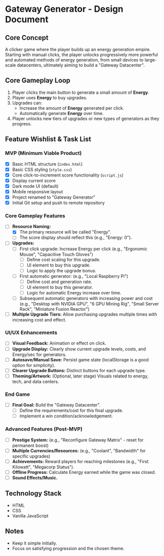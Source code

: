 # Gateway Generator - Design Document

## Core Concept

A clicker game where the player builds up an energy generation empire. Starting with manual clicks, the player unlocks progressively more powerful and automated methods of energy generation, from small devices to large-scale datacenters, ultimately aiming to build a "Gateway Datacenter".

## Core Gameplay Loop

1.  Player clicks the main button to generate a small amount of **Energy**.
2.  Player uses **Energy** to buy upgrades.
3.  Upgrades can:
    *   Increase the amount of **Energy** generated per click.
    *   Automatically generate **Energy** over time.
4.  Player unlocks new tiers of upgrades or new types of generators as they progress.

## Feature Wishlist & Task List

### MVP (Minimum Viable Product)

- [x] Basic HTML structure (`index.html`)
- [x] Basic CSS styling (`style.css`)
- [x] Core click-to-increment score functionality (`script.js`)
- [x] Display current score
- [x] Dark mode UI (default)
- [x] Mobile responsive layout
- [x] Project renamed to "Gateway Generator"
- [x] Initial Git setup and push to remote repository

### Core Gameplay Features

- [ ] **Resource Naming:**
    - [x] The primary resource will be called "Energy".
    - [ ] The score display should reflect this (e.g., "Energy: 0").
- [ ] **Upgrades:**
    - [ ] First click upgrade: Increase Energy per click (e.g., "Ergonomic Mouse", "Capacitive Touch Gloves")
        - [ ] Define cost scaling for this upgrade.
        - [ ] UI element to buy this upgrade.
        - [ ] Logic to apply the upgrade bonus.
    - [ ] First automatic generator: (e.g., "Local Raspberry Pi")
        - [ ] Define cost and generation rate.
        - [ ] UI element to buy this generator.
        - [ ] Logic for automatic Energy increase over time.
    - [ ] Subsequent automatic generators with increasing power and cost (e.g., "Desktop with NVIDIA GPU", "6 GPU Mining Rig", "Small Server Rack", "Miniature Fusion Reactor")
- [ ] **Multiple Upgrade Tiers:** Allow purchasing upgrades multiple times with increasing cost and effect.

### UI/UX Enhancements

- [ ] **Visual Feedback:** Animation or effect on click.
- [ ] **Upgrade Display:** Clearly show current upgrade levels, costs, and Energy/sec for generators.
- [ ] **Autosave/Manual Save:** Persist game state (localStorage is a good option for simplicity).
- [ ] **Clearer Upgrade Buttons:** Distinct buttons for each upgrade type.
- [ ] **Theming/Artwork:** (Optional, later stage) Visuals related to energy, tech, and data centers.

### End Game

- [ ] **Final Goal:** Build the "Gateway Datacenter".
    - [ ] Define the requirements/cost for this final upgrade.
    - [ ] Implement a win condition/acknowledgement.

### Advanced Features (Post-MVP)

- [ ] **Prestige System:** (e.g., "Reconfigure Gateway Matrix" - reset for permanent boost)
- [ ] **Multiple Currencies/Resources:** (e.g., "Coolant", "Bandwidth" for specific upgrades)
- [ ] **Achievements:** Reward players for reaching milestones (e.g., "First Kilowatt", "Megacorp Status").
- [ ] **Offline Progress:** Calculate Energy earned while the game was closed.
- [ ] **Sound Effects/Music.**

## Technology Stack

*   HTML
*   CSS
*   Vanilla JavaScript

## Notes

*   Keep it simple initially.
*   Focus on satisfying progression and the chosen theme. 